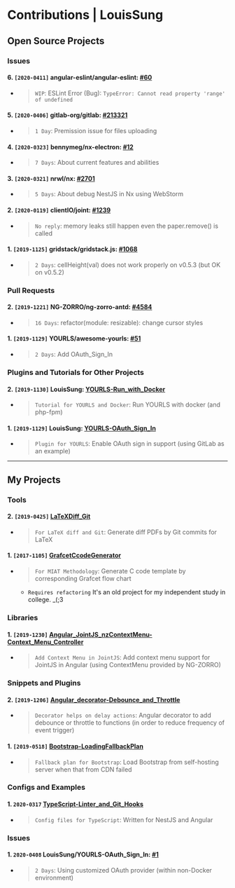 # Contributions | LouisSung

## Open Source Projects
### Issues
#### 6. `[2020-0411]` angular-eslint/angular-eslint: [#60](https://github.com/angular-eslint/angular-eslint/issues/60#issuecomment-612144277)
* > `WIP`: ESLint Error (Bug): `TypeError: Cannot read property 'range' of undefined`
#### 5. `[2020-0406]` gitlab-org/gitlab: [#213321](https://gitlab.com/gitlab-org/gitlab/-/issues/213321#note_317852342)
* > `1 Day`: Premission issue for files uploading
#### 4. `[2020-0323]` bennymeg/nx-electron: [#12](https://github.com/bennymeg/nx-electron/issues/12)
* > `7 Days`: About current features and abilities
#### 3. `[2020-0321]` nrwl/nx: [#2701](https://github.com/nrwl/nx/issues/2701)
* > `5 Days`: About debug NestJS in Nx using WebStorm
#### 2. `[2020-0119]` clientIO/joint: [#1239](https://github.com/clientIO/joint/issues/1239#issuecomment-575969283)
* > `No reply`: memory leaks still happen even the paper.remove() is called
#### 1. `[2019-1125]` gridstack/gridstack.js: [#1068](https://github.com/gridstack/gridstack.js/issues/1068)
* > `2 Days`: cellHeight(val) does not work properly on v0.5.3 (but OK on v0.5.2)

### Pull Requests
#### 2. `[2019-1221]` NG-ZORRO/ng-zorro-antd: [#4584](https://github.com/NG-ZORRO/ng-zorro-antd/pull/4584)
* > `16 Days`: refactor(module: resizable): change cursor styles
#### 1. `[2019-1129]` YOURLS/awesome-yourls: [#51](https://github.com/YOURLS/awesome-yourls/pull/51)
* > `2 Days`: Add OAuth_Sign_In

### Plugins and Tutorials for Other Projects
#### 2. `[2019-1130]` LouisSung: [YOURLS-Run_with_Docker](https://github.com/LouisSung/YOURLS-Run_with_Docker)
* > `Tutorial for YOURLS and Docker`: Run YOURLS with docker (and php-fpm)
#### 1. `[2019-1129]` LouisSung: [YOURLS-OAuth_Sign_In](https://github.com/LouisSung/YOURLS-OAuth_Sign_In)
* > `Plugin for YOURLS`: Enable OAuth sign in support (using GitLab as an example)

---
## My Projects
### Tools
#### 2. `[2019-0425]` [LaTeXDiff_Git](https://github.com/LouisSung/LaTeXDiff_Git)
* > `For LaTeX diff and Git`: Generate diff PDFs by Git commits for LaTeX
#### 1. `[2017-1105]` [GrafcetCcodeGenerator](https://github.com/LouisSung/GrafcetCcodeGenerator)
* > `For MIAT Methodology`: Generate C code template by corresponding Grafcet flow chart
  + `Requires refactoring` It's an old project for my independent study in college. _(;3

### Libraries
#### 1. `[2019-1230]` [Angular_JointJS_nzContextMenu-Context_Menu_Controller](https://github.com/LouisSung/Angular_JointJS_nzContextMenu-Context_Menu_Controller)
* > `Add Context Menu in JointJS`: Add context menu support for JointJS in Angular (using ContextMenu provided by NG-ZORRO)

### Snippets and Plugins
#### 2. `[2019-1206]` [Angular_decorator-Debounce_and_Throttle](https://github.com/LouisSung/Angular_decorator-Debounce_and_Throttle)
* > `Decorator helps on delay actions`: Angular decorator to add debounce or throttle to functions (in order to reduce frequency of event trigger)
#### 1. `[2019-0518]` [Bootstrap-LoadingFallbackPlan](https://github.com/LouisSung/Bootstrap-LoadingFallbackPlan)
* > `Fallback plan for Bootstrap`: Load Bootstrap from self-hosting server when that from CDN failed

### Configs and Examples
#### 1. `2020-0317` [TypeScript-Linter_and_Git_Hooks](https://github.com/LouisSung/TypeScript-Linter_and_Git_Hooks)
* > `Config files for TypeScript`: Written for NestJS and Angular

### Issues
#### 1. `2020-0408` LouisSung/YOURLS-OAuth_Sign_In: [#1](https://github.com/LouisSung/YOURLS-OAuth_Sign_In/issues/1)
* > `2 Days`: Using customized OAuth provider (within non-Docker environment)
